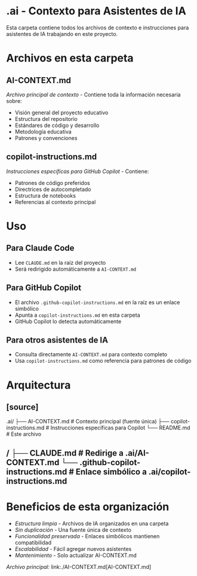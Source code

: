 .ai - Contexto para Asistentes de IA
====================================

Esta carpeta contiene todos los archivos de contexto e instrucciones para asistentes de IA trabajando en este proyecto.


Archivos en esta carpeta
=========================


AI-CONTEXT.md
-------------

*Archivo principal de contexto* - Contiene toda la información necesaria sobre:

* Visión general del proyecto educativo
* Estructura del repositorio
* Estándares de código y desarrollo
* Metodología educativa
* Patrones y convenciones


copilot-instructions.md
-----------------------

*Instrucciones específicas para GitHub Copilot* - Contiene:

* Patrones de código preferidos
* Directrices de autocompletado
* Estructura de notebooks
* Referencias al contexto principal


Uso
===


Para Claude Code
----------------

* Lee `CLAUDE.md` en la raíz del proyecto
* Será redirigido automáticamente a `AI-CONTEXT.md`


Para GitHub Copilot
--------------------

* El archivo `.github-copilot-instructions.md` en la raíz es un enlace simbólico
* Apunta a `copilot-instructions.md` en esta carpeta
* GitHub Copilot lo detecta automáticamente


Para otros asistentes de IA
----------------------------

* Consulta directamente `AI-CONTEXT.md` para contexto completo
* Usa `copilot-instructions.md` como referencia para patrones de código


Arquitectura
============

[source]
----
.ai/
├── AI-CONTEXT.md           # Contexto principal (fuente única)
├── copilot-instructions.md # Instrucciones específicas para Copilot
└── README.md              # Este archivo

/
├── CLAUDE.md              # Redirige a .ai/AI-CONTEXT.md
└── .github-copilot-instructions.md # Enlace simbólico a .ai/copilot-instructions.md
----


Beneficios de esta organización
================================

* *Estructura limpia* - Archivos de IA organizados en una carpeta
* *Sin duplicación* - Una fuente única de contexto
* *Funcionalidad preservada* - Enlaces simbólicos mantienen compatibilidad
* *Escalabilidad* - Fácil agregar nuevos asistentes
* *Mantenimiento* - Solo actualizar AI-CONTEXT.md


*Archivo principal:* link:./AI-CONTEXT.md[AI-CONTEXT.md]